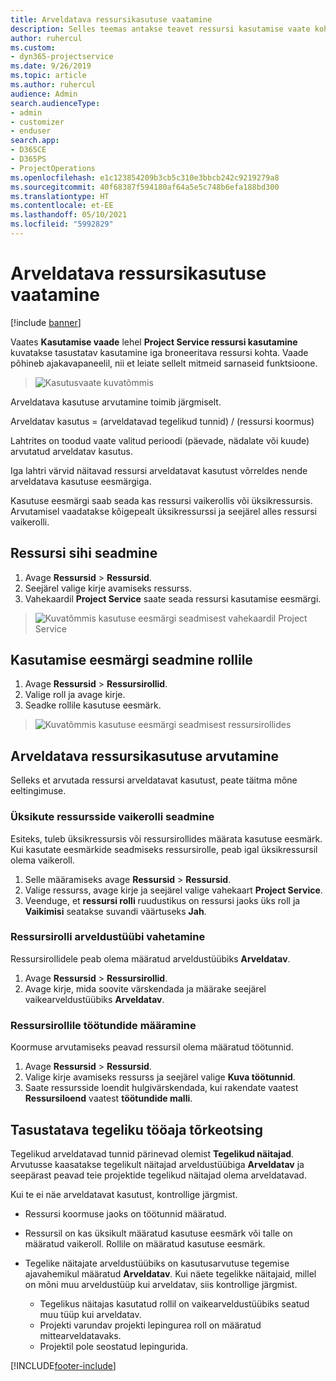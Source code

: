 ```yaml
---
title: Arveldatava ressursikasutuse vaatamine
description: Selles teemas antakse teavet ressursi kasutamise vaate kohta.
author: ruhercul
ms.custom:
- dyn365-projectservice
ms.date: 9/26/2019
ms.topic: article
ms.author: ruhercul
audience: Admin
search.audienceType:
- admin
- customizer
- enduser
search.app:
- D365CE
- D365PS
- ProjectOperations
ms.openlocfilehash: e1c123854209b3cb5c310e3bbcb242c9219279a8
ms.sourcegitcommit: 40f68387f594180af64a5e5c748b6efa188bd300
ms.translationtype: HT
ms.contentlocale: et-EE
ms.lasthandoff: 05/10/2021
ms.locfileid: "5992829"
---
```

# <a name="view-chargeable-utilization-for-resources"></a>Arveldatava ressursikasutuse vaatamine

[!include [banner](../includes/psa-now-project-operations.md)]
 
Vaates **Kasutamise vaade** lehel **Project Service ressursi kasutamine** kuvatakse tasustatav kasutamine iga broneeritava ressursi kohta. Vaade põhineb ajakavapaneelil, nii et leiate sellelt mitmeid sarnaseid funktsioone.

> ![Kasutusvaate kuvatõmmis](media/FAQ-utilization-1.png)
 

Arveldatava kasutuse arvutamine toimib järgmiselt.

   Arveldatav kasutus = (arveldatavad tegelikud tunnid) / (ressursi koormus)

Lahtrites on toodud vaate valitud perioodi (päevade, nädalate või kuude) arvutatud arveldatav kasutus.

Iga lahtri värvid näitavad ressursi arveldatavat kasutust võrreldes nende arveldatava kasutuse eesmärgiga. 

Kasutuse eesmärgi saab seada kas ressursi vaikerollis või üksikressursis. Arvutamisel vaadatakse kõigepealt üksikressurssi ja seejärel alles ressursi vaikerolli.

## <a name="set-target-on-a-resource"></a>Ressursi sihi seadmine

1. Avage **Ressursid** \> **Ressursid**. 
2. Seejärel valige kirje avamiseks ressurss. 
3. Vahekaardil **Project Service** saate seada ressursi kasutamise eesmärgi.

> ![Kuvatõmmis kasutuse eesmärgi seadmisest vahekaardil Project Service](media/FAQ-utilization-2.png)
 
## <a name="set-target-utilization-on-a-role"></a>Kasutamise eesmärgi seadmine rollile

1. Avage **Ressursid** \> **Ressursirollid**. 
2. Valige roll ja avage kirje. 
3. Seadke rollile kasutuse eesmärk.

> ![Kuvatõmmis kasutuse eesmärgi seadmisest ressursirollides](media/FAQ-utilization-3.png)
 
## <a name="calculate-chargeable-utilization-for-a-resource"></a>Arveldatava ressursikasutuse arvutamine

Selleks et arvutada ressursi arveldatavat kasutust, peate täitma mõne eeltingimuse. 

### <a name="set-default-role-for-individual-resource"></a>Üksikute ressursside vaikerolli seadmine

Esiteks, tuleb üksikressursis või ressursirollides määrata kasutuse eesmärk. Kui kasutate eesmärkide seadmiseks ressursirolle, peab igal üksikressursil olema vaikeroll. 

1. Selle määramiseks avage **Ressursid** \> **Ressursid**. 
2. Valige ressurss, avage kirje ja seejärel valige vahekaart **Project Service**. 
3. Veenduge, et **ressursi rolli** ruudustikus on ressursi jaoks üks roll ja **Vaikimisi** seatakse suvandi väärtuseks **Jah**.
 
### <a name="change-billing-type-for-resource-role"></a>Ressursirolli arveldustüübi vahetamine

Ressursirollidele peab olema määratud arveldustüübiks **Arveldatav**. 

1. Avage **Ressursid** \> **Ressursirollid**. 
2. Avage kirje, mida soovite värskendada ja määrake seejärel vaikearveldustüübiks **Arveldatav**.

### <a name="set-working-hours-for-resource-role"></a>Ressursirollile töötundide määramine
 
Koormuse arvutamiseks peavad ressursil olema määratud töötunnid. 

1. Avage **Ressursid** \> **Ressursid**. 
2. Valige kirje avamiseks ressurss ja seejärel valige **Kuva töötunnid**. 
3. Saate ressursside loendit hulgivärskendada, kui rakendate vaatest **Ressursiloend** vaatest **töötundide malli**.

## <a name="troubleshooting-chargeable-actual-hours"></a>Tasustatava tegeliku tööaja tõrkeotsing

Tegelikud arveldatavad tunnid pärinevad olemist **Tegelikud näitajad**. Arvutusse kaasatakse tegelikult näitajad arveldustüübiga **Arveldatav** ja seepärast peavad teie projektide tegelikud näitajad olema arveldatavad.

Kui te ei näe arveldatavat kasutust, kontrollige järgmist.

- Ressursi koormuse jaoks on töötunnid määratud.
- Ressursil on kas üksikult määratud kasutuse eesmärk või talle on määratud vaikeroll. Rollile on määratud kasutuse eesmärk.
- Tegelike näitajate arveldustüübiks on kasutusarvutuse tegemise ajavahemikul määratud **Arveldatav**. Kui näete tegelikke näitajaid, millel on mõni muu arveldustüüp kui arveldatav, siis kontrollige järgmist.

  - Tegelikus näitajas kasutatud rollil on vaikearveldustüübiks seatud muu tüüp kui arveldatav.
  - Projekti varundav projekti lepingurea roll on määratud mittearveldatavaks.
  - Projektil pole seostatud lepingurida.



[!INCLUDE[footer-include](../includes/footer-banner.md)]